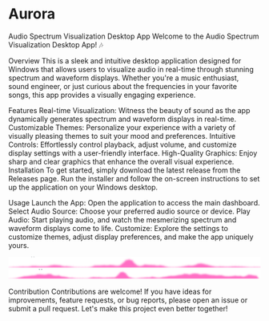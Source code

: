 # Aurora
Audio Spectrum Visualization Desktop App Welcome to the Audio Spectrum Visualization Desktop App! 🎶

Overview This is a sleek and intuitive desktop application designed for Windows that allows users to visualize audio in real-time through stunning spectrum and waveform displays. Whether you're a music enthusiast, sound engineer, or just curious about the frequencies in your favorite songs, this app provides a visually engaging experience.

Features Real-time Visualization: Witness the beauty of sound as the app dynamically generates spectrum and waveform displays in real-time. Customizable Themes: Personalize your experience with a variety of visually pleasing themes to suit your mood and preferences. Intuitive Controls: Effortlessly control playback, adjust volume, and customize display settings with a user-friendly interface. High-Quality Graphics: Enjoy sharp and clear graphics that enhance the overall visual experience. Installation To get started, simply download the latest release from the Releases page. Run the installer and follow the on-screen instructions to set up the application on your Windows desktop.

Usage Launch the App: Open the application to access the main dashboard. Select Audio Source: Choose your preferred audio source or device. Play Audio: Start playing audio, and watch the mesmerizing spectrum and waveform displays come to life. Customize: Explore the settings to customize themes, adjust display preferences, and make the app uniquely yours.

<p align="center">
    <a target="_blank">
        <img src="https://github.com/hackett0/Aurora/blob/main/screenshots/1.png"/>
        <img src="https://github.com/hackett0/Aurora/blob/main/screenshots/2.png"/>
    </a>
</p>

Contribution Contributions are welcome! If you have ideas for improvements, feature requests, or bug reports, please open an issue or submit a pull request. Let's make this project even better together!
